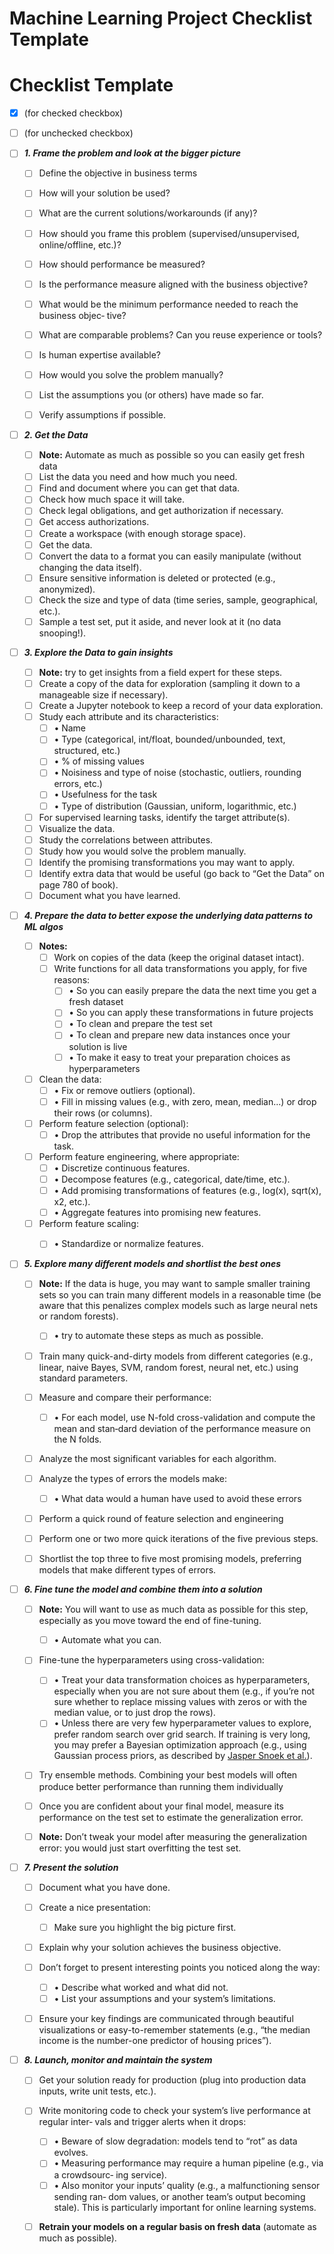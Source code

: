 # **Machine Learning Project Checklist Template**

# Checklist Template

- [x] (for checked checkbox)
- [ ] (for unchecked checkbox) 
  
- [ ] ***1.  Frame the problem and look at the bigger picture***
    - [ ] Define the objective in business terms
    - [ ] How will your solution be used?
    - [ ] What are the current solutions/workarounds (if any)?
    - [ ] How should you frame this problem (supervised/unsupervised, online/offline, etc.)?
    - [ ] How should performance be measured?
    - [ ] Is the performance measure aligned with the business objective?
    - [ ] What would be the minimum performance needed to reach the business objec‐ tive?
    - [ ] What are comparable problems? Can you reuse experience or tools?
    - [ ] Is human expertise available?
    - [ ] How would you solve the problem manually?
    - [ ] List the assumptions you (or others) have made so far. 
    - [ ] Verify assumptions if possible.


- [ ] ***2. Get the Data***

    - [ ] **Note:** Automate as much as possible so you can easily get fresh data
    - [ ] List the data you need and how much you need.
    - [ ] Find and document where you can get that data.
    - [ ] Check how much space it will take.
    - [ ] Check legal obligations, and get authorization if necessary. 
    - [ ] Get access authorizations.
    - [ ] Create a workspace (with enough storage space).
    - [ ] Get the data.
    - [ ] Convert the data to a format you can easily manipulate (without changing the data itself).
    - [ ] Ensure sensitive information is deleted or protected (e.g., anonymized). 
    - [ ] Check the size and type of data (time series, sample, geographical, etc.). 
    - [ ] Sample a test set, put it aside, and never look at it (no data snooping!).
  
- [ ] ***3. Explore the Data to gain insights***
    - [ ] **Note:** try to get insights from a field expert for these steps.
    - [ ] Create a copy of the data for exploration (sampling it down to a manageable size if necessary).
    - [ ] Create a Jupyter notebook to keep a record of your data exploration. 
    - [ ] Study each attribute and its characteristics:
        - [ ] • Name
        - [ ] • Type (categorical, int/float, bounded/unbounded, text, structured, etc.) 
        - [ ] • % of missing values
        - [ ] • Noisiness and type of noise (stochastic, outliers, rounding errors, etc.)
        - [ ] • Usefulness for the task
        - [ ] • Type of distribution (Gaussian, uniform, logarithmic, etc.)
    - [ ] For supervised learning tasks, identify the target attribute(s). 
    - [ ] Visualize the data.
    - [ ] Study the correlations between attributes.
    - [ ] Study how you would solve the problem manually.
    - [ ] Identify the promising transformations you may want to apply.
    - [ ] Identify extra data that would be useful (go back to “Get the Data” on page 780 of book). 
    - [ ] Document what you have learned.
  
- [ ] ***4. Prepare the data to better expose the underlying data patterns to ML algos***
    - [ ] **Notes:**
      - [ ] Work on copies of the data (keep the original dataset intact).
      - [ ] Write functions for all data transformations you apply, for five reasons:
        - [ ] • So you can easily prepare the data the next time you get a fresh dataset 
        - [ ] • So you can apply these transformations in future projects
        - [ ] • To clean and prepare the test set
        - [ ] • To clean and prepare new data instances once your solution is live
        - [ ] • To make it easy to treat your preparation choices as hyperparameters
    - [ ] Clean the data:
      - [ ] • Fix or remove outliers (optional).
      - [ ] • Fill in missing values (e.g., with zero, mean, median...) or drop their rows (or columns).
    - [ ] Perform feature selection (optional):
      - [ ] • Drop the attributes that provide no useful information for the task.
    - [ ] Perform feature engineering, where appropriate:
      - [ ] • Discretize continuous features.
      - [ ] • Decompose features (e.g., categorical, date/time, etc.).
      - [ ] • Add promising transformations of features (e.g., log(x), sqrt(x), x2, etc.).
       - [ ] • Aggregate features into promising new features.
   - [ ] Perform feature scaling:
       - [ ] • Standardize or normalize features.


- [ ] ***5. Explore many different models and shortlist the best ones*** 
    - [ ] **Note:** If the data is huge, you may want to sample smaller training sets so you can train many different models in a reasonable time (be aware that this penalizes complex models such as large neural nets or random forests).
      - [ ] • try to automate these steps as much as possible.
    - [ ] Train many quick-and-dirty models from different categories (e.g., linear, naive Bayes, SVM, random forest, neural net, etc.) using standard parameters.
    - [ ] Measure and compare their performance:
        - [ ] • For each model, use N-fold cross-validation and compute the mean and stan‐dard deviation of the performance measure on the N folds. 
    - [ ] Analyze the most significant variables for each algorithm.
  - [ ] Analyze the types of errors the models make:
      - [ ] • What data would a human have used to avoid these errors
  - [ ] Perform a quick round of feature selection and engineering
  - [ ] Perform one or two more quick iterations of the five previous steps.
  - [ ] Shortlist the top three to five most promising models, preferring models that make different types of errors.


- [ ] ***6. Fine tune the model and combine them into a solution***
    - [ ] **Note:** You will want to use as much data as possible for this step, especially as you move toward the end of fine-tuning.
        - [ ] • Automate what you can.
    - [ ]  Fine-tune the hyperparameters using cross-validation:
        - [ ] • Treat your data transformation choices as hyperparameters, especially when you are not sure about them (e.g., if you’re not sure whether to replace missing values with zeros or with the median value, or to just drop the rows).
        - [ ] • Unless there are very few hyperparameter values to explore, prefer random search over grid search. If training is very long, you may prefer a Bayesian optimization approach (e.g., using Gaussian process priors, as described by [Jasper Snoek et al.](https://homl.info/134)).
    - [ ]  Try ensemble methods. Combining your best models will often produce better performance than running them individually
    - [ ]  Once you are confident about your final model, measure its performance on the test set to estimate the generalization error.
    - [ ]  **Note:** Don’t tweak your model after measuring the generalization error: you would just start overfitting the test set.


- [ ] ***7. Present the solution***
    - [ ] Document what you have done. 
    - [ ] Create a nice presentation:
        - [ ] Make sure you highlight the big picture first. 
    - [ ] Explain why your solution achieves the business objective.
    - [ ] Don’t forget to present interesting points you noticed along the way:
        - [ ] • Describe what worked and what did not.
        - [ ] • List your assumptions and your system’s limitations. 
    - [ ]  Ensure your key findings are communicated through beautiful visualizations or easy-to-remember statements (e.g., “the median income is the number-one predictor of housing prices”).


- [ ] ***8. Launch, monitor and maintain the system***
  - [ ] Get your solution ready for production (plug into production data inputs, write unit tests, etc.).
  - [ ] Write monitoring code to check your system’s live performance at regular inter‐ vals and trigger alerts when it drops:
      - [ ] • Beware of slow degradation: models tend to “rot” as data evolves.
      - [ ] • Measuring performance may require a human pipeline (e.g., via a crowdsourc‐ ing service).
      - [ ] • Also monitor your inputs’ quality (e.g., a malfunctioning sensor sending ran‐ dom values, or another team’s output becoming stale). This is particularly important for online learning systems.
  - [ ] **Retrain your models on a regular basis on fresh data** (automate as much as possible).


